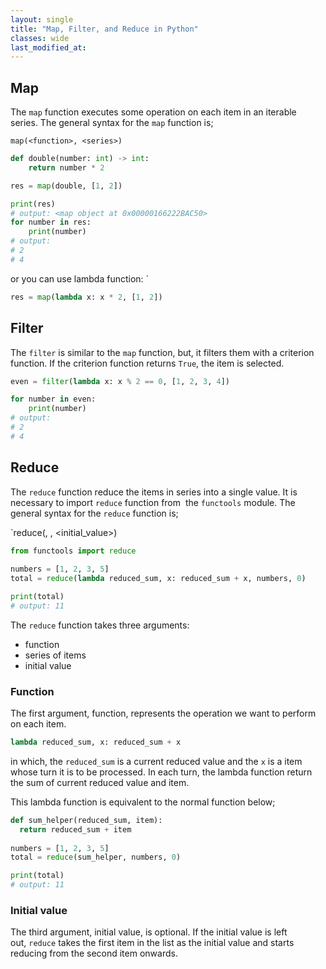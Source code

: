 ```yaml
---
layout: single 
title: "Map, Filter, and Reduce in Python" 
classes: wide
last_modified_at:
---
```


## Map
The `map` function executes some operation on each item in an iterable series.
The general syntax for the `map` function is;

`map(<function>, <series>)
`
```python
def double(number: int) -> int:
    return number * 2

res = map(double, [1, 2])

print(res)
# output: <map object at 0x00000166222BAC50>
for number in res:
    print(number)
# output:
# 2
# 4
```

or you can use lambda function:
`
```python
res = map(lambda x: x * 2, [1, 2])
```

## Filter
The `filter` is similar to the `map` function, but, it filters them with a criterion function. If the criterion function returns `True`, the item is selected.

```python
even = filter(lambda x: x % 2 == 0, [1, 2, 3, 4])

for number in even:
    print(number)
# output:
# 2
# 4
```

## Reduce
The `reduce` function reduce the items in series into a single value.
It is necessary to import `reduce` function from  the `functools` module.
The general syntax for the `reduce` function is;

`reduce(<function>, <series>, <initial_value>)

```python
from functools import reduce
  
numbers = [1, 2, 3, 5]
total = reduce(lambda reduced_sum, x: reduced_sum + x, numbers, 0)

print(total)
# output: 11
```

The `reduce` function takes three arguments:
- function
- series of items
- initial value

### Function
The first argument, function, represents the operation we want to perform on each item.

```python
lambda reduced_sum, x: reduced_sum + x
```
in which, the `reduced_sum` is a current reduced value and  the `x` is a item whose turn it is to be processed. In each turn, the lambda function return the sum of current reduced value and item.

This lambda function is equivalent to the normal function below;

```python
def sum_helper(reduced_sum, item):
  return reduced_sum + item
  
numbers = [1, 2, 3, 5]
total = reduce(sum_helper, numbers, 0)

print(total)
# output: 11

```

### Initial value
The third argument, initial value, is optional.
If the initial value is left out, `reduce` takes the first item in the list as the initial value and starts reducing from the second item onwards.
